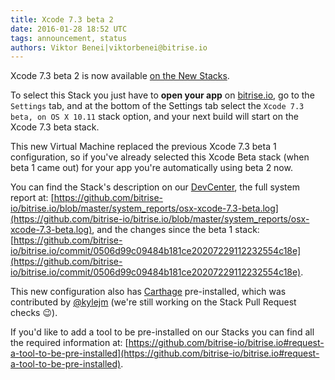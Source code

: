 ```yaml
---
title: Xcode 7.3 beta 2
date: 2016-01-28 18:52 UTC
tags: announcement, status
authors: Viktor Benei|viktorbenei@bitrise.io
---
```


Xcode 7.3 beta 2 is now available [on the New Stacks](http://blog.bitrise.io/2016/01/20/here-comes-the-new-stack.html).

To select this Stack you just have to **open your app** on [bitrise.io](https://www.bitrise.io),
go to the `Settings` tab, and at the bottom of the Settings tab select the `Xcode 7.3 beta, on OS X 10.11`
stack option, and your next build will start on the Xcode 7.3 beta stack.

This new Virtual Machine replaced the previous Xcode 7.3 beta 1 configuration,
so if you've already selected this Xcode Beta stack (when beta 1 came out) for your app
you're automatically using beta 2 now.

You can find the Stack's description on our [DevCenter](http://devcenter.bitrise.io/v1.0/docs/available-stacks#section-xcode-7-3-beta-on-os-x-10-11), the full system report at: [https://github.com/bitrise-io/bitrise.io/blob/master/system_reports/osx-xcode-7.3-beta.log](https://github.com/bitrise-io/bitrise.io/blob/master/system_reports/osx-xcode-7.3-beta.log),
and the changes since the beta 1 stack: [https://github.com/bitrise-io/bitrise.io/commit/0506d99c09484b181ce20207229112232554c18e](https://github.com/bitrise-io/bitrise.io/commit/0506d99c09484b181ce20207229112232554c18e).

This new configuration also has [Carthage](https://github.com/Carthage/Carthage) pre-installed,
which was contributed by [@kylejm](https://github.com/bitrise-io/osx-box-bootstrap/pull/4)
(we're still working on the Stack Pull Request checks 😉).

If you'd like to add a tool to be pre-installed on our Stacks
you can find all the required information at: [https://github.com/bitrise-io/bitrise.io#request-a-tool-to-be-pre-installed](https://github.com/bitrise-io/bitrise.io#request-a-tool-to-be-pre-installed).
